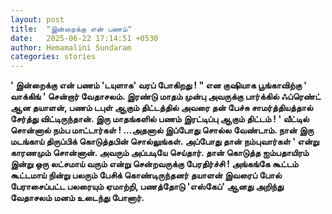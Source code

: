 ```yaml
---
layout: post
title:  "இன்றைக்கு என் பணம்"
date:   2025-06-22 17:14:51 +0530
author: Hemamalini Sundaram
categories: stories
---
```


**' இன்றைக்கு என் பணம் 'டயுளாக' வரப் போகிறது ! " என குஷியாக பூங்காவிற்கு '
வாக்கிங் ' சென்றார் வேதாசலம். இரண்டு மாதம் முன்பு அவருக்கு பார்க்கில் ஃப்ரெண்ட் ஆன
தயாளன், பணம் டபுள் ஆகும் திட்டத்தில் அவரை தன் பேச்சு சாமர்த்தியத்தால் சேர்த்து
விட்டிருந்தான். இரு மாதங்களில் பணம் இரட்டிப்பு ஆகும் திட்டம் ! ' வீட்டில் சொன்னால் நம்ப
மாட்டார்கள் ! ...அதனால் இப்போது சொல்ல வேண்டாம். நான் இரு மடங்காய் திருப்பிக்
கொடுத்தபின் சொல்லுங்கள். அப்போது தான் நம்புவார்கள் ' என்று காரணமும் சொன்னான். அவரும்
அப்படியே செய்தார். தான் கொடுத்த ஐம்பதாயிரம் இன்று ஒரு லட்சமாய் வரும் என்று
சென்றவருக்கு பேரதிர்ச்சி ! அங்கங்கே கூட்டம் கூட்டமாய் நின்று பலரும் பேசிக்
கொண்டிருந்தனர் தயாளன் இவரைப் போல் பேராசைப்பட்ட பலரையும் ஏமாற்றி, பணத்தோடு 'எஸ்கேப்'
ஆனது அறிந்து வேதாசலம் மனம் உடைந்து போனார்.**

